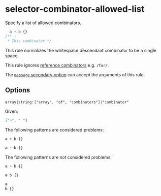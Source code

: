 # selector-combinator-allowed-list

Specify a list of allowed combinators.

<!-- prettier-ignore -->
```css
  a + b {}
/** ↑
 * This combinator */
```

This rule normalizes the whitespace descendant combinator to be a single space.

This rule ignores [reference combinators](https://www.w3.org/TR/selectors4/#idref-combinators) e.g. `/for/`.

The [`message` secondary option](../../../docs/user-guide/configure.md#message) can accept the arguments of this rule.

## Options

`array|string`: `["array", "of", "combinators"]|"combinator"`

Given:

```json
[">", " "]
```

The following patterns are considered problems:

<!-- prettier-ignore -->
```css
a + b {}
```

<!-- prettier-ignore -->
```css
a ~ b {}
```

The following patterns are _not_ considered problems:

<!-- prettier-ignore -->
```css
a > b {}
```

<!-- prettier-ignore -->
```css
a b {}
```

<!-- prettier-ignore -->
```css
a
b {}
```
